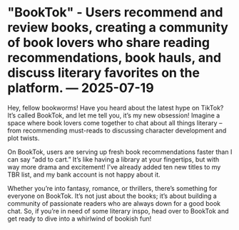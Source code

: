 # "BookTok" - Users recommend and review books, creating a community of book lovers who share reading recommendations, book hauls, and discuss literary favorites on the platform. — 2025-07-19

Hey, fellow bookworms! Have you heard about the latest hype on TikTok? It’s called BookTok, and let me tell you, it’s my new obsession! Imagine a space where book lovers come together to chat about all things literary – from recommending must-reads to discussing character development and plot twists.

On BookTok, users are serving up fresh book recommendations faster than I can say “add to cart.” It’s like having a library at your fingertips, but with way more drama and excitement! I’ve already added ten new titles to my TBR list, and my bank account is not happy about it.

Whether you’re into fantasy, romance, or thrillers, there’s something for everyone on BookTok. It’s not just about the books; it’s about building a community of passionate readers who are always down for a good book chat. So, if you’re in need of some literary inspo, head over to BookTok and get ready to dive into a whirlwind of bookish fun!